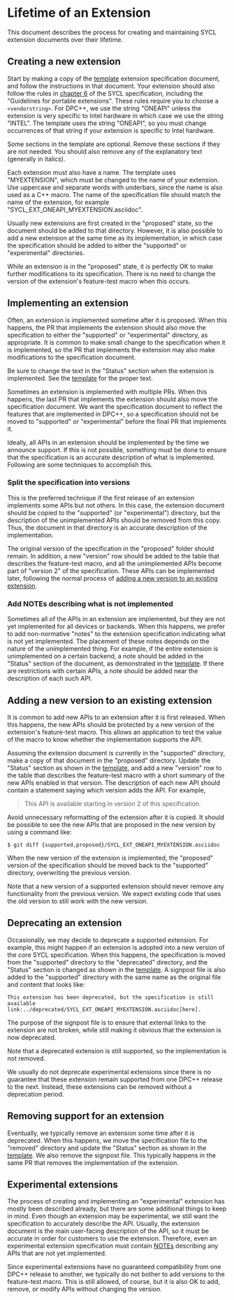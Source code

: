 # Lifetime of an Extension

This document describes the process for creating and maintaining SYCL extension
documents over their lifetime.


## Creating a new extension

Start by making a copy of the [template][1] extension specification document,
and follow the instructions in that document.  Your extension should also
follow the rules in [chapter 6][2] of the SYCL specification, including the
"Guidelines for portable extensions".  These rules require you to choose a
`<vendorstring>`.  For DPC++, we use the string "ONEAPI" unless the extension
is very specific to Intel hardware in which case we use the string "INTEL".
The template uses the string "ONEAPI", so you must change occurrences of that
string if your extension is specific to Intel hardware.

[1]: <template.asciidoc>
[2]: <https://www.khronos.org/registry/SYCL/specs/sycl-2020/html/sycl-2020.html#chapter.extensions>

Some sections in the template are optional.  Remove these sections if they are
not needed.  You should also remove any of the explanatory text (generally in
italics).

Each extension must also have a name.  The template uses "MYEXTENSION", which
must be changed to the name of your extension.  Use uppercase and separate
words with underbars, since the name is also used as a C++ macro.  The name of
the specification file should match the name of the extension, for example
"SYCL\_EXT\_ONEAPI\_MYEXTENSION.asciidoc".

Usually new extensions are first created in the "proposed" state, so the
document should be added to that directory.  However, it is also possible to
add a new extension at the same time as its implementation, in which case the
specification should be added to either the "supported" or "experimental"
directories.

While an extension is in the "proposed" state, it is perfectly OK to make
further modifications to its specification.  There is no need to change the
version of the extension's feature-test macro when this occurs.


## Implementing an extension

Often, an extension is implemented sometime after it is proposed.  When this
happens, the PR that implements the extension should also move the
specification to either the "supported" or "experimental" directory, as
appropriate.  It is common to make small change to the specification when it is
implemented, so the PR that implements the extension may also make
modifications to the specification document.

Be sure to change the text in the "Status" section when the extension is
implemented.  See the [template][1] for the proper text.

Sometimes an extension is implemented with multiple PRs.  When this happens,
the last PR that implements the extension should also move the specification
document.  We want the specification document to reflect the features that are
implemented in DPC++, so a specification should not be moved to "supported" or
"experimental" before the final PR that implements it.

Ideally, all APIs in an extension should be implemented by the time we announce
support.  If this is not possible, something must be done to ensure that the
specification is an accurate description of what is implemented.  Following are
some techniques to accomplish this.

### Split the specification into versions

This is the preferred technique if the first release of an extension implements
some APIs but not others.  In this case, the extension document should be
copied to the "supported" (or "experimental") directory, but the description of
the unimplemented APIs should be removed from this copy.  Thus, the document in
that directory is an accurate description of the implementation.

The original version of the specification in the "proposed" folder should
remain.  In addition, a new "version" row should be added to the table that
describes the feature-test macro, and all the unimplemented APIs become part of
"version 2" of the specification.  These APIs can be implemented later,
following the normal process of [adding a new version to an existing
extension][3].

[3]: <#adding-a-new-version-to-an-existing-extension>

### Add NOTEs describing what is not implemented

Sometimes all of the APIs in an extension are implemented, but they are not yet
implemented for all devices or backends.  When this happens, we prefer to add
non-normative "notes" to the extension specification indicating what is not
yet implemented.  The placement of these notes depends on the nature of the
unimplemented thing.  For example, if the entire extension is unimplemented on
a certain backend, a note should be added in the "Status" section of the
document, as demonstrated in the [template][1].  If there are restrictions with
certain APIs, a note should be added near the description of each such API.


## Adding a new version to an existing extension

It is common to add new APIs to an extension after it is first released.  When
this happens, the new APIs should be protected by a new version of the
extension's feature-test macro.  This allows an application to test the value
of the macro to know whether the implementation supports the API.

Assuming the extension document is currently in the "supported" directory, make
a copy of that document in the "proposed" directory.  Update the "Status"
section as shown in the [template][1], and add a new "version" row to the table
that describes the feature-test macro with a short summary of the new APIs
enabled in that version.  The description of each new API should contain a
statement saying which version adds the API.  For example,

> This API is available starting in version 2 of this specification.

Avoid unnecessary reformatting of the extension after it is copied.  It should
be possible to see the new APIs that are proposed in the new version by using a
command like:

```
$ git diff {supported,proposed}/SYCL_EXT_ONEAPI_MYEXTENSION.asciidoc
```

When the new version of the extension is implemented, the "proposed" version of
the specification should be moved back to the "supported" directory,
overwriting the previous version.

Note that a new version of a supported extension should never remove any
functionality from the previous version.  We expect existing code that uses the
old version to still work with the new version.


## Deprecating an extension

Occasionally, we may decide to deprecate a supported extension.  For example,
this might happen if an extension is adopted into a new version of the core
SYCL specification.  When this happens, the specification is moved from the
"supported" directory to the "deprecated" directory, and the "Status" section
is changed as shown in the [template][1].  A signpost file is also added to
the "supported" directory with the same name as the original file and content
that looks like:

```
This extension has been deprecated, but the specification is still available
link:../deprecated/SYCL_EXT_ONEAPI_MYEXTENSION.asciidoc[here].
```

The purpose of the signpost file is to ensure that external links to the
extension are not broken, while still making it obvious that the extension is
now deprecated.

Note that a deprecated extension is still supported, so the implementation is
not removed.

We usually do not deprecate experimental extensions since there is no guarantee
that these extension remain supported from one DPC++ release to the next.
Instead, these extensions can be removed without a deprecation period.


## Removing support for an extension

Eventually, we typically remove an extension some time after it is deprecated.
When this happens, we move the specification file to the "removed" directory
and update the "Status" section as shown in the [template][1].  We also remove
the signpost file.  This typically happens in the same PR that removes the
implementation of the extension.


## Experimental extensions

The process of creating and implementing an "experimental" extension has mostly
been described already, but there are some additional things to keep in mind.
Even though an extension may be experimental, we still want the specification
to accurately describe the API.  Usually, the extension document is the main
user-facing description of the API, so it must be accurate in order for
customers to use the extension.  Therefore, even an experimental extension
specification must contain [NOTEs][4] describing any APIs that are not yet
implemented.

[4]: <#add-notes-describing-what-is-not-implemented>

Since experimental extensions have no guaranteed compatibility from one DPC++
release to another, we typically do not bother to add versions to the
feature-test macro.  This is still allowed, of course, but it is also OK to
add, remove, or modify APIs without changing the version.
